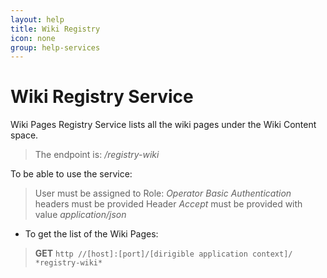 ```yaml
---
layout: help
title: Wiki Registry
icon: none
group: help-services
---
```


Wiki Registry Service
===

Wiki Pages Registry Service lists all the wiki pages under the Wiki Content space.

> The endpoint is: */registry-wiki*

To be able to use the service:

> User must be assigned to Role: *Operator*
> *Basic Authentication* headers must be provided
> Header *Accept* must be provided with value *application/json*

* To get the list of the Wiki Pages:

> **GET** `http //[host]:[port]/[dirigible application context]/ *registry-wiki*`

